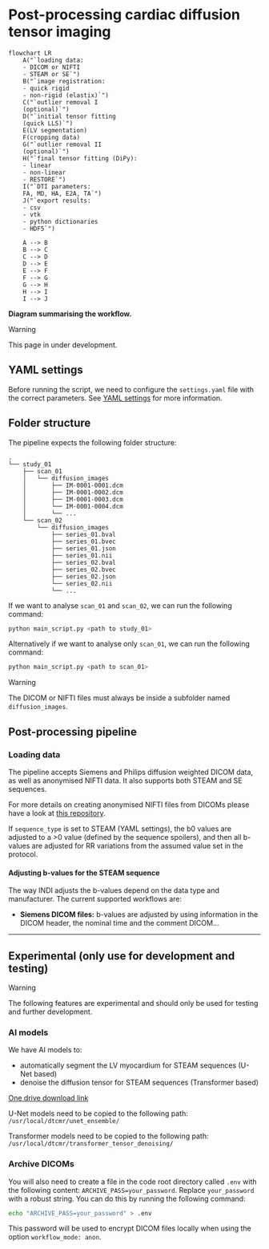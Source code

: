 # Post-processing cardiac diffusion tensor imaging

```mermaid
flowchart LR
    A("`loading data:
    - DICOM or NIFTI
    - STEAM or SE`")
    B("`image registration:
    - quick rigid
    - non-rigid (elastix)`")
    C("`outlier removal I
    (optional)`")
    D("`initial tensor fitting
    (quick LLS)`")
    E(LV segmentation)
    F(cropping data)
    G("`outlier removal II
    (optional)`")
    H("`final tensor fitting (DiPy):
    - linear
    - non-linear
    - RESTORE`")
    I("`DTI parameters:
    FA, MD, HA, E2A, TA`")
    J("`export results:
    - csv
    - vtk
    - python dictionaries
    - HDF5`")

    A --> B
    B --> C
    C --> D
    D --> E
    E --> F
    F --> G
    G --> H
    H --> I
    I --> J
```

**Diagram summarising the workflow.**

>[!WARNING]
> This page in under development.

## YAML settings

Before running the script, we need to configure the `settings.yaml` file with the correct parameters.
See [YAML settings](YAML_settings.md) for more information.

## Folder structure

The pipeline expects the following folder structure:

```text
.
└── study_01
    ├── scan_01
    │   └── diffusion_images
    │       ├── IM-0001-0001.dcm
    │       ├── IM-0001-0002.dcm
    │       ├── IM-0001-0003.dcm
    │       └── IM-0001-0004.dcm
    │       └── ...
    └── scan_02
        └── diffusion_images
            ├── series_01.bval
            ├── series_01.bvec
            ├── series_01.json
            ├── series_01.nii
            ├── series_02.bval
            ├── series_02.bvec
            ├── series_02.json
            └── series_02.nii
            └── ...
```

If we want to analyse `scan_01` and `scan_02`, we can run the following command:

```bash
python main_script.py <path to study_01>
```

Alternatively if we want to analyse only `scan_01`, we can run the following command:

```bash
python main_script.py <path to scan_01>
```

>[!WARNING]
> The DICOM or NIFTI files must always be inside a subfolder named `diffusion_images`.

## Post-processing pipeline

### Loading data

The pipeline accepts Siemens and Philips diffusion weighted DICOM data, as well as anonymised NIFTI data. It also supports both STEAM and SE sequences.

For more details on creating anonymised NIFTI files from DICOMs please have a look at [this repository](https://github.com/ImperialCollegeLondon/cdti_data_export).

If `sequence_type` is set to STEAM (YAML settings), the b0 values are adjusted to a >0 value (defined by the sequence spoilers), and then all b-values are adjusted for RR variations from the assumed value set in the protocol.

#### Adjusting b-values for the STEAM sequence

The way INDI adjusts the b-values depend on the data type and manufacturer. The current supported workflows are:

- **Siemens DICOM files:** b-values are adjusted by using information in the DICOM header, the nominal time and the comment DICOM...

---

## Experimental (only use for development and testing)

>[!WARNING]
> The following features are experimental and should only be used for testing and further development.

### AI models

We have AI models to:

- automatically segment the LV myocardium for STEAM sequences (U-Net based)
- denoise the diffusion tensor for STEAM sequences (Transformer based)

[One drive download link](https://imperiallondon-my.sharepoint.com/:f:/g/personal/pferreir_ic_ac_uk/EtbqXB1XJY9JmBJ8kFcT40sBq9qHJrVZPwrzgEcW12VwUQ?e=qqDY8C)

U-Net models need to be copied to the following path:
```/usr/local/dtcmr/unet_ensemble/```

Transformer models need to be copied to the following path:
```/usr/local/dtcmr/transformer_tensor_denoising/```

### Archive DICOMs

You will also need to create a file in the code root directory called `.env` with the following content:
`ARCHIVE_PASS=your_password`. Replace `your_password` with a robust string.
You can do this by running the following command:

```bash
echo "ARCHIVE_PASS=your_password" > .env
```

This password will be used to encrypt DICOM files locally when using the option `workflow_mode: anon`.
